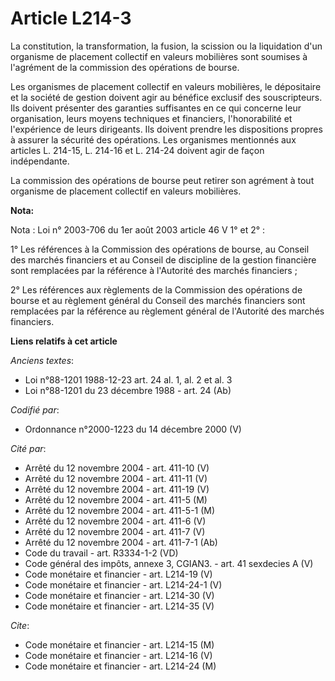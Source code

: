 # Article L214-3

La constitution, la transformation, la fusion, la scission ou la liquidation d'un organisme de placement collectif en valeurs
mobilières sont soumises à l'agrément de la commission des opérations de bourse.

Les organismes de placement collectif en valeurs mobilières, le dépositaire et la société de gestion doivent agir au bénéfice
exclusif des souscripteurs. Ils doivent présenter des garanties suffisantes en ce qui concerne leur organisation, leurs
moyens techniques et financiers, l'honorabilité et l'expérience de leurs dirigeants. Ils doivent prendre les dispositions
propres à assurer la sécurité des opérations. Les organismes mentionnés aux articles L. 214-15, L. 214-16 et L. 214-24
doivent agir de façon indépendante.

La commission des opérations de bourse peut retirer son agrément à tout organisme de placement collectif en valeurs
mobilières.

**Nota:**

Nota : Loi n° 2003-706 du 1er août 2003 article 46 V 1° et 2° :

1° Les références à la Commission des opérations de bourse, au Conseil des marchés financiers et au Conseil de discipline de
la gestion financière sont remplacées par la référence à l'Autorité des marchés financiers ;

2° Les références aux règlements de la Commission des opérations de bourse et au règlement général du Conseil des marchés
financiers sont remplacées par la référence au règlement général de l'Autorité des marchés financiers.

**Liens relatifs à cet article**

_Anciens textes_:

  - Loi n°88-1201 1988-12-23 art. 24 al. 1, al. 2 et al. 3
  - Loi n°88-1201 du 23 décembre 1988 - art. 24 (Ab)

_Codifié par_:

  - Ordonnance n°2000-1223 du 14 décembre 2000 (V)

_Cité par_:

  - Arrêté du 12 novembre 2004 - art. 411-10 (V)
  - Arrêté du 12 novembre 2004 - art. 411-11 (V)
  - Arrêté du 12 novembre 2004 - art. 411-19 (V)
  - Arrêté du 12 novembre 2004 - art. 411-5 (M)
  - Arrêté du 12 novembre 2004 - art. 411-5-1 (M)
  - Arrêté du 12 novembre 2004 - art. 411-6 (V)
  - Arrêté du 12 novembre 2004 - art. 411-7 (V)
  - Arrêté du 12 novembre 2004 - art. 411-7-1 (Ab)
  - Code du travail - art. R3334-1-2 (VD)
  - Code général des impôts, annexe 3, CGIAN3. - art. 41 sexdecies A (V)
  - Code monétaire et financier - art. L214-19 (V)
  - Code monétaire et financier - art. L214-24-1 (V)
  - Code monétaire et financier - art. L214-30 (V)
  - Code monétaire et financier - art. L214-35 (V)

_Cite_:

  - Code monétaire et financier - art. L214-15 (M)
  - Code monétaire et financier - art. L214-16 (V)
  - Code monétaire et financier - art. L214-24 (M)
